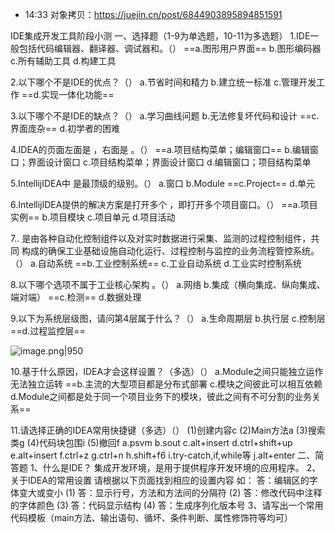 
- 14:33 对象拷贝：https://juejin.cn/post/6844903895894851591


IDE集成开发工具阶段小测
一、选择题（1-9为单选题，10-11为多选题）
1.IDE一般包括代码编辑器、翻译器、调试器和。（）
==a.图形用户界面==
b.图形编码器
c.所有辅助工具
d.构建工具

2.以下哪个不是IDE的优点？（）
a.节省时间和精力
b.建立统一标准
c.管理开发工作
==d.实现一体化功能==

3.以下哪个不是IDE的缺点？（）
a.学习曲线问题
b.无法修复坏代码和设计
==c.界面庞杂==
d.初学者的困难

4.IDEA的页面左面是  ，右面是   。（）
==a.项目结构菜单；编辑窗口==
b.编辑窗口；界面设计窗口
c.项目结构菜单；界面设计窗口
d.编辑窗口；项目结构菜单

5.IntellijIDEA中  是最顶级的级别。（）
a.窗口
b.Module
==c.Project==
d.单元

6.IntellijIDEA提供的解决方案是打开多个  ，即打开多个项目窗口。（）
==a.项目实例==
b.项目模块
c.项目单元
d.项目活动

7..    是由各种自动化控制组件以及对实时数据进行采集、监测的过程控制组件，共同
构成的确保工业基础设施自动化运行、过程控制与监控的业务流程管控系统。（）
a.自动系统
==b.工业控制系统==
c.工业自动系统
d.工业实时控制系统

8.以下哪个选项不属于工业核心架构  。（）
a.网络
b.集成（横向集成、纵向集成、端对端）
==c.检测==
d.数据处理

9.以下为系统层级图，请问第4层属于什么？（）
a.生命周期层
b.执行层
c.控制层
==d.过程监控层==

![image.png|950](https://img-life.oss-cn-beijing.aliyuncs.com/doc/202402052206650.png)


10.基于什么原因，IDEA才会这样设置？（多选）（）
a.Module之间只能独立运作无法独立运转
==b.主流的大型项目都是分布式部署
c.模块之间彼此可以相互依赖
d.Module之间都是处于同一个项目业务下的模块，彼此之间有不可分割的业务关系==

11.请选择正确的IDEA常用快捷键（多选）（）
(1)创建内容c
(2)Main方法a
(3)搜索类g
(4)代码块包围i
(5)撤回f
a.psvm
b.sout
c.alt+insert
d.ctrl+shift+up
e.alt+insert
f.ctrl+z
g.ctrl+n
h.shift+f6
i.try-catch,if,while等
j.alt+enter
二、简答题
1、什么是IDE？
集成开发环境，是用于提供程序开发环境的应用程序。
2、关于IDEA的常用设置
请根据以下页面找到相应的设置内容
如：
答：编辑区的字体变大或变小
(1)
答：显示行号，方法和方法间的分隔符
(2)
答：修改代码中注释的字体颜色
(3)
答：代码显示结构
(4)
答：生成序列化版本号
3、请写出一个常用代码模板（main方法、输出语句、循坏、条件判断、属性修饰符等均可）